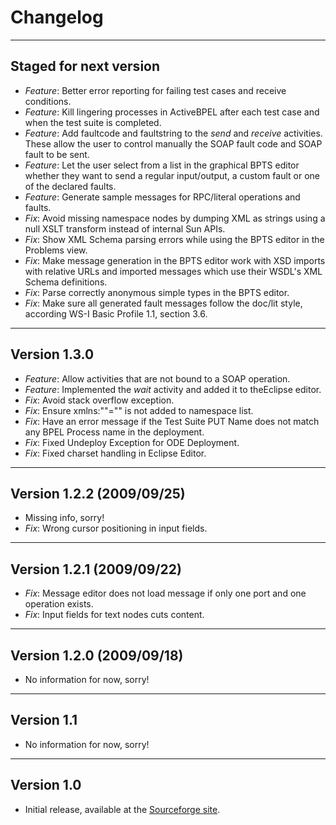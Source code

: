 Changelog
=========

-----------------------
Staged for next version
-----------------------

* _Feature_: Better error reporting for failing test cases and receive conditions.
* _Feature_: Kill lingering processes in ActiveBPEL after each test case and when the test suite is completed.
* _Feature_: Add faultcode and faultstring to the *send* and *receive* activities. These allow the user to control manually the SOAP fault code and SOAP fault to be sent.
* _Feature_: Let the user select from a list in the graphical BPTS editor whether they want to send a regular input/output, a custom fault or one of the declared faults.
* _Feature_: Generate sample messages for RPC/literal operations and faults.
* _Fix_: Avoid missing namespace nodes by dumping XML as strings using a null XSLT transform instead of internal Sun APIs.
* _Fix_: Show XML Schema parsing errors while using the BPTS editor in the Problems view.
* _Fix_: Make message generation in the BPTS editor work with XSD imports with relative URLs and imported messages which use their WSDL's XML Schema definitions.
* _Fix_: Parse correctly anonymous simple types in the BPTS editor.
* _Fix_: Make sure all generated fault messages follow the doc/lit style, according WS-I Basic Profile 1.1, section 3.6.

-------------
Version 1.3.0
-------------

* _Feature_: Allow activities that are not bound to a SOAP operation.
* _Feature_: Implemented the *wait* activity and added it to theEclipse  editor.
* _Fix_: Avoid stack overflow exception.
* _Fix_: Ensure xmlns:""="" is not added to namespace list.
* _Fix_: Have an error message if the Test Suite PUT Name does not match any BPEL Process name in the deployment.
* _Fix_: Fixed Undeploy Exception for ODE Deployment.
* _Fix_: Fixed charset handling in Eclipse Editor.

--------------------------
Version 1.2.2 (2009/09/25)
--------------------------

* Missing info, sorry!
* _Fix_: Wrong cursor positioning in input fields.

--------------------------
Version 1.2.1 (2009/09/22)
--------------------------

* _Fix_: Message editor does not load message if only one port and one
  operation exists.
* _Fix_: Input fields for text nodes cuts content.

--------------------------
Version 1.2.0 (2009/09/18)
--------------------------

* No information for now, sorry!

-----------
Version 1.1
-----------

* No information for now, sorry!

-----------
Version 1.0
-----------

* Initial release, available at the [Sourceforge site](http://bpelunit.sourceforge.net).
